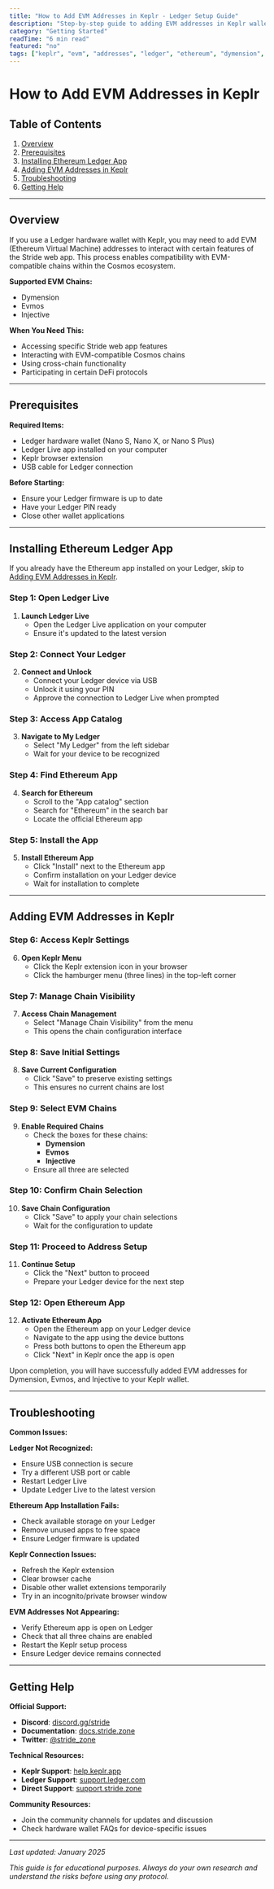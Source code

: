 ```yaml
---
title: "How to Add EVM Addresses in Keplr - Ledger Setup Guide"
description: "Step-by-step guide to adding EVM addresses in Keplr wallet for Ledger users, enabling access to Stride web app features."
category: "Getting Started"
readTime: "6 min read"
featured: "no"
tags: ["keplr", "evm", "addresses", "ledger", "ethereum", "dymension", "evmos", "injective"]
---
```


# How to Add EVM Addresses in Keplr

## Table of Contents

1. [Overview](#overview)
2. [Prerequisites](#prerequisites)
3. [Installing Ethereum Ledger App](#installing-ethereum-ledger-app)
4. [Adding EVM Addresses in Keplr](#adding-evm-addresses-in-keplr)
5. [Troubleshooting](#troubleshooting)
6. [Getting Help](#getting-help)

---

## Overview

If you use a Ledger hardware wallet with Keplr, you may need to add EVM (Ethereum Virtual Machine) addresses to interact with certain features of the Stride web app. This process enables compatibility with EVM-compatible chains within the Cosmos ecosystem.

**Supported EVM Chains:**
- Dymension
- Evmos  
- Injective

**When You Need This:**
- Accessing specific Stride web app features
- Interacting with EVM-compatible Cosmos chains
- Using cross-chain functionality
- Participating in certain DeFi protocols

---

## Prerequisites

**Required Items:**
- Ledger hardware wallet (Nano S, Nano X, or Nano S Plus)
- Ledger Live app installed on your computer
- Keplr browser extension
- USB cable for Ledger connection

**Before Starting:**
- Ensure your Ledger firmware is up to date
- Have your Ledger PIN ready
- Close other wallet applications

---

## Installing Ethereum Ledger App

If you already have the Ethereum app installed on your Ledger, skip to [Adding EVM Addresses in Keplr](#adding-evm-addresses-in-keplr).

### Step 1: Open Ledger Live

1. **Launch Ledger Live**
   - Open the Ledger Live application on your computer
   - Ensure it's updated to the latest version

### Step 2: Connect Your Ledger

2. **Connect and Unlock**
   - Connect your Ledger device via USB
   - Unlock it using your PIN
   - Approve the connection to Ledger Live when prompted

### Step 3: Access App Catalog

3. **Navigate to My Ledger**
   - Select "My Ledger" from the left sidebar
   - Wait for your device to be recognized

### Step 4: Find Ethereum App

4. **Search for Ethereum**
   - Scroll to the "App catalog" section
   - Search for "Ethereum" in the search bar
   - Locate the official Ethereum app

### Step 5: Install the App

5. **Install Ethereum App**
   - Click "Install" next to the Ethereum app
   - Confirm installation on your Ledger device
   - Wait for installation to complete

---

## Adding EVM Addresses in Keplr

### Step 6: Access Keplr Settings

6. **Open Keplr Menu**
   - Click the Keplr extension icon in your browser
   - Click the hamburger menu (three lines) in the top-left corner

### Step 7: Manage Chain Visibility

7. **Access Chain Management**
   - Select "Manage Chain Visibility" from the menu
   - This opens the chain configuration interface

### Step 8: Save Initial Settings

8. **Save Current Configuration**
   - Click "Save" to preserve existing settings
   - This ensures no current chains are lost

### Step 9: Select EVM Chains

9. **Enable Required Chains**
   - Check the boxes for these chains:
     - **Dymension**
     - **Evmos**
     - **Injective**
   - Ensure all three are selected

### Step 10: Confirm Chain Selection

10. **Save Chain Configuration**
    - Click "Save" to apply your chain selections
    - Wait for the configuration to update

### Step 11: Proceed to Address Setup

11. **Continue Setup**
    - Click the "Next" button to proceed
    - Prepare your Ledger device for the next step

### Step 12: Open Ethereum App

12. **Activate Ethereum App**
    - Open the Ethereum app on your Ledger device
    - Navigate to the app using the device buttons
    - Press both buttons to open the Ethereum app
    - Click "Next" in Keplr once the app is open

Upon completion, you will have successfully added EVM addresses for Dymension, Evmos, and Injective to your Keplr wallet.

---

## Troubleshooting

**Common Issues:**

**Ledger Not Recognized:**
- Ensure USB connection is secure
- Try a different USB port or cable
- Restart Ledger Live
- Update Ledger Live to the latest version

**Ethereum App Installation Fails:**
- Check available storage on your Ledger
- Remove unused apps to free space
- Ensure Ledger firmware is updated

**Keplr Connection Issues:**
- Refresh the Keplr extension
- Clear browser cache
- Disable other wallet extensions temporarily
- Try in an incognito/private browser window

**EVM Addresses Not Appearing:**
- Verify Ethereum app is open on Ledger
- Check that all three chains are enabled
- Restart the Keplr setup process
- Ensure Ledger device remains connected

---

## Getting Help

**Official Support:**
- **Discord**: [discord.gg/stride](https://discord.gg/stride)
- **Documentation**: [docs.stride.zone](https://docs.stride.zone)
- **Twitter**: [@stride_zone](https://twitter.com/stride_zone)

**Technical Resources:**
- **Keplr Support**: [help.keplr.app](https://help.keplr.app)
- **Ledger Support**: [support.ledger.com](https://support.ledger.com)
- **Direct Support**: [support.stride.zone](https://support.stride.zone)

**Community Resources:**
- Join the community channels for updates and discussion
- Check hardware wallet FAQs for device-specific issues

---

*Last updated: January 2025*

*This guide is for educational purposes. Always do your own research and understand the risks before using any protocol.*